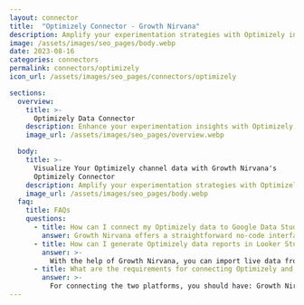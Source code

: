 ```yaml
---
layout: connector
title:  "Optimizely Connector - Growth Nirvana"
description: Amplify your experimentation strategies with Optimizely insights integrated into Looker Studio.
image: /assets/images/seo_pages/body.webp
date: 2023-08-16
categories: connectors
permalink: connectors/optimizely
icon_url: /assets/images/seo_pages/connectors/optimizely

sections:
  overview:
    title: >-
      Optimizely Data Connector
    description: Enhance your experimentation insights with Optimizely integration. Seamlessly merge experimentation data from Optimizely with Looker Studio's analytical capabilities, unlocking insights that shape optimization strategies, user experiences, and operational excellence.
    image_url: /assets/images/seo_pages/overview.webp

  body:
    title: >-
      Visualize Your Optimizely channel data with Growth Nirvana's
      Optimizely Connector
    description: Amplify your experimentation strategies with Optimizely insights integrated into Looker Studio.
    image_url: /assets/images/seo_pages/body.webp
  faq:
    title: FAQs
    questions:
      - title: How can I connect my Optimizely data to Google Data Studio/Looker Studio?
        answer: Growth Nirvana offers a straightforward no-code interface to connect to Optimizely data sources.
      - title: How can I generate Optimizely data reports in Looker Studio?
        answer: >-
          With the help of Growth Nirvana, you can import live data from Optimizely into Looker Studio. These data can be viewed in charts, tables, and dashboards to generate branded reports that can be shared instantly.
      - title: What are the requirements for connecting Optimizely and Looker Studio?
        answer: >-
          For connecting the two platforms, you should have: Growth Nirvana Account and Optimizely Ads Account
---
```

